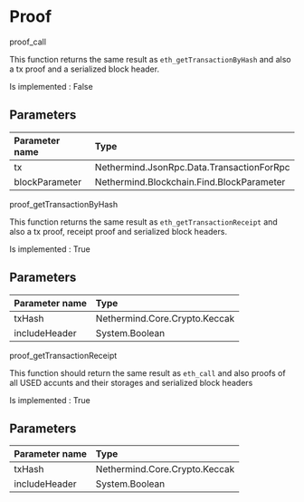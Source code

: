 # Proof

proof\_call

This function returns the same result as `eth_getTransactionByHash` and also a tx proof and a serialized block header.

Is implemented : False

## **Parameters**

| Parameter name | Type |
| :--- | :--- |
| tx | Nethermind.JsonRpc.Data.TransactionForRpc |
| blockParameter | Nethermind.Blockchain.Find.BlockParameter |

proof\_getTransactionByHash

This function returns the same result as `eth_getTransactionReceipt` and also a tx proof, receipt proof and serialized block headers.

Is implemented : True

## **Parameters**

| Parameter name | Type |
| :--- | :--- |
| txHash | Nethermind.Core.Crypto.Keccak |
| includeHeader | System.Boolean |

proof\_getTransactionReceipt

This function should return the same result as `eth_call` and also proofs of all USED accunts and their storages and serialized block headers

Is implemented : True

## **Parameters**

| Parameter name | Type |
| :--- | :--- |
| txHash | Nethermind.Core.Crypto.Keccak |
| includeHeader | System.Boolean |

